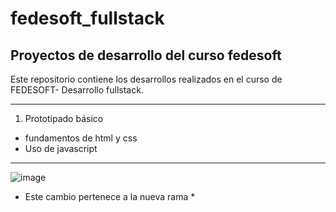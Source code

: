 # fedesoft_fullstack
## Proyectos de desarrollo del curso fedesoft
Este repositorio contiene los desarrollos realizados en el curso de FEDESOFT- Desarrollo fullstack.

---
1. Prototipado básico
  * fundamentos de html y css
  * Uso de javascript
---
![image](https://dobsondev.com/wp-content/uploads/2017/05/css-featured-image.jpg)

* Este cambio pertenece a la nueva rama * 
